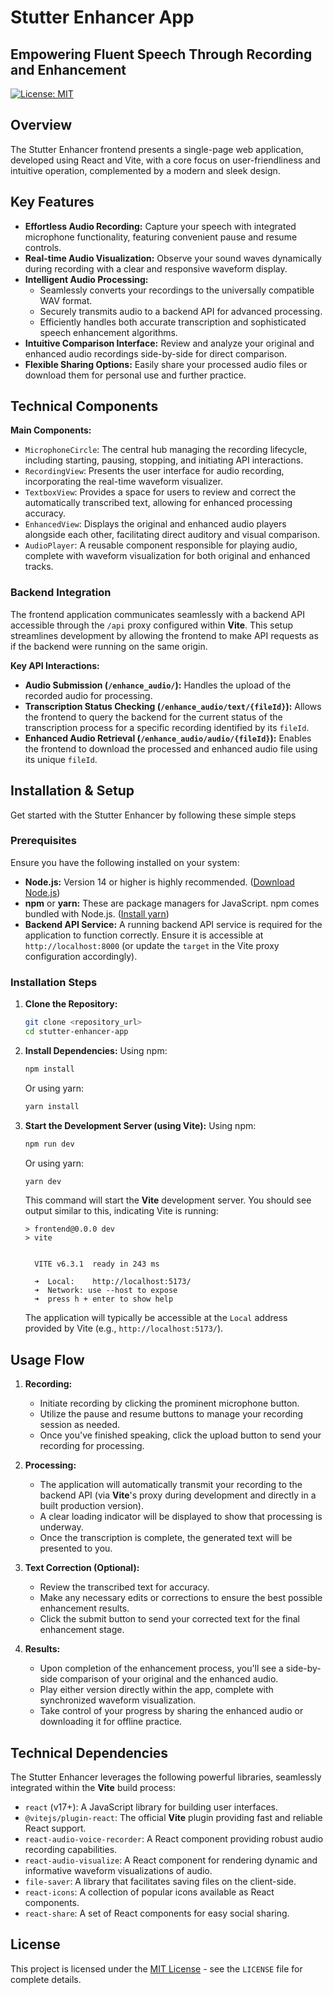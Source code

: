 # Stutter Enhancer App

## Empowering Fluent Speech Through Recording and Enhancement

[![License: MIT](https://img.shields.io/badge/License-MIT-yellow.svg)](https://opensource.org/licenses/MIT)

## Overview

The Stutter Enhancer frontend presents a single-page web application, developed using React and Vite, with a core focus on user-friendliness and intuitive operation, complemented by a modern and sleek design.


## Key Features

* **Effortless Audio Recording:** Capture your speech with integrated microphone functionality, featuring convenient pause and resume controls.
* **Real-time Audio Visualization:** Observe your sound waves dynamically during recording with a clear and responsive waveform display.
* **Intelligent Audio Processing:**
    * Seamlessly converts your recordings to the universally compatible WAV format.
    * Securely transmits audio to a backend API for advanced processing.
    * Efficiently handles both accurate transcription and sophisticated speech enhancement algorithms.
* **Intuitive Comparison Interface:** Review and analyze your original and enhanced audio recordings side-by-side for direct comparison.
* **Flexible Sharing Options:** Easily share your processed audio files or download them for personal use and further practice.

## Technical Components


**Main Components:**

* `MicrophoneCircle`: The central hub managing the recording lifecycle, including starting, pausing, stopping, and initiating API interactions.
* `RecordingView`: Presents the user interface for audio recording, incorporating the real-time waveform visualizer.
* `TextboxView`: Provides a space for users to review and correct the automatically transcribed text, allowing for enhanced processing accuracy.
* `EnhancedView`: Displays the original and enhanced audio players alongside each other, facilitating direct auditory and visual comparison.
* `AudioPlayer`: A reusable component responsible for playing audio, complete with waveform visualization for both original and enhanced tracks.

### Backend Integration

The frontend application communicates seamlessly with a backend API accessible through the `/api` proxy configured within **Vite**. This setup streamlines development by allowing the frontend to make API requests as if the backend were running on the same origin.

**Key API Interactions:**

* **Audio Submission (`/enhance_audio/`):** Handles the upload of the recorded audio for processing.
* **Transcription Status Checking (`/enhance_audio/text/{fileId}`):** Allows the frontend to query the backend for the current status of the transcription process for a specific recording identified by its `fileId`.
* **Enhanced Audio Retrieval (`/enhance_audio/audio/{fileId}`):** Enables the frontend to download the processed and enhanced audio file using its unique `fileId`.

## Installation & Setup

Get started with the Stutter Enhancer by following these simple steps

### Prerequisites

Ensure you have the following installed on your system:

* **Node.js:** Version 14 or higher is highly recommended. ([Download Node.js](https://nodejs.org/))
* **npm** or **yarn:** These are package managers for JavaScript. npm comes bundled with Node.js. ([Install yarn](https://yarnpkg.com/getting-started/install))
* **Backend API Service:** A running backend API service is required for the application to function correctly. Ensure it is accessible at `http://localhost:8000` (or update the `target` in the Vite proxy configuration accordingly).

### Installation Steps

1.  **Clone the Repository:**

    ```bash
    git clone <repository_url>
    cd stutter-enhancer-app
    ```

2.  **Install Dependencies:**
    Using npm:

    ```bash
    npm install
    ```

    Or using yarn:

    ```bash
    yarn install
    ```

3.  **Start the Development Server (using Vite):**
    Using npm:

    ```bash
    npm run dev
    ```

    Or using yarn:

    ```bash
    yarn dev
    ```

    This command will start the **Vite** development server. You should see output similar to this, indicating Vite is running:

    ```
    > frontend@0.0.0 dev
    > vite


      VITE v6.3.1  ready in 243 ms

      ➜  Local:    http://localhost:5173/
      ➜  Network: use --host to expose
      ➜  press h + enter to show help
    ```

    The application will typically be accessible at the `Local` address provided by Vite (e.g., `http://localhost:5173/`).

## Usage Flow

1.  **Recording:**
    * Initiate recording by clicking the prominent microphone button.
    * Utilize the pause and resume buttons to manage your recording session as needed.
    * Once you've finished speaking, click the upload button to send your recording for processing.

2.  **Processing:**
    * The application will automatically transmit your recording to the backend API (via **Vite**'s proxy during development and directly in a built production version).
    * A clear loading indicator will be displayed to show that processing is underway.
    * Once the transcription is complete, the generated text will be presented to you.

3.  **Text Correction (Optional):**
    * Review the transcribed text for accuracy.
    * Make any necessary edits or corrections to ensure the best possible enhancement results.
    * Click the submit button to send your corrected text for the final enhancement stage.

4.  **Results:**
    * Upon completion of the enhancement process, you'll see a side-by-side comparison of your original and the enhanced audio.
    * Play either version directly within the app, complete with synchronized waveform visualization.
    * Take control of your progress by sharing the enhanced audio or downloading it for offline practice.

## Technical Dependencies

The Stutter Enhancer leverages the following powerful libraries, seamlessly integrated within the **Vite** build process:

* `react` (v17+): A JavaScript library for building user interfaces.
* `@vitejs/plugin-react`: The official **Vite** plugin providing fast and reliable React support.
* `react-audio-voice-recorder`: A React component providing robust audio recording capabilities.
* `react-audio-visualize`: A React component for rendering dynamic and informative waveform visualizations of audio.
* `file-saver`: A library that facilitates saving files on the client-side.
* `react-icons`: A collection of popular icons available as React components.
* `react-share`: A set of React components for easy social sharing.

## License

This project is licensed under the [MIT License](https://opensource.org/licenses/MIT) - see the `LICENSE` file for complete details.